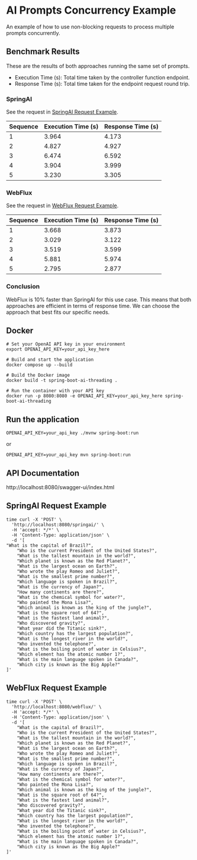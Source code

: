 # AI Prompts Concurrency Example

An example of how to use non-blocking requests to process multiple prompts concurrently.

## Benchmark Results

These are the results of both approaches running the same set of prompts.

- Execution Time (s): Total time taken by the controller function endpoint.
- Response Time (s): Total time taken for the endpoint request round trip.

### SpringAI

See the request in [SpringAI Request Example](#springai-request-example).

Sequence | Execution Time (s) | Response Time (s)
--- | --- | ---
1 | 3.964 | 4.173
2 | 4.827 | 4.927 
3 | 6.474 | 6.592 
4 | 3.904 | 3.999 
5 | 3.230 | 3.305 

### WebFlux

See the request in [WebFlux Request Example](#webflux-request-example).

Sequence | Execution Time (s) | Response Time (s)
--- | --- | ---
1 | 3.668 | 3.873
2 | 3.029 | 3.122 
3 | 3.519 | 3.599 
4 | 5.881 | 5.974 
5 | 2.795 | 2.877 

### Conclusion

WebFlux is 10% faster than SpringAI for this use case. This means that both approaches are efficient in terms of response time.
We can choose the approach that best fits our specific needs.

## Docker 

```
# Set your OpenAI API key in your environment
export OPENAI_API_KEY=your_api_key_here

# Build and start the application
docker compose up --build
```

```
# Build the Docker image
docker build -t spring-boot-ai-threading .

# Run the container with your API key
docker run -p 8080:8080 -e OPENAI_API_KEY=your_api_key_here spring-boot-ai-threading
```

## Run the application

```
OPENAI_API_KEY=your_api_key ./mvnw spring-boot:run
```

or 

```
OPENAI_API_KEY=your_api_key mvn spring-boot:run
```

## API Documentation

http://localhost:8080/swagger-ui/index.html

## SpringAI Request Example

```
time curl -X 'POST' \
  'http://localhost:8080/springai/' \
  -H 'accept: */*' \
  -H 'Content-Type: application/json' \
  -d '[
"What is the capital of Brazil?",
    "Who is the current President of the United States?",
    "What is the tallest mountain in the world?",
    "Which planet is known as the Red Planet?",
    "What is the largest ocean on Earth?",
    "Who wrote the play Romeo and Juliet?",
    "What is the smallest prime number?",
    "Which language is spoken in Brazil?",
    "What is the currency of Japan?",
    "How many continents are there?",
    "What is the chemical symbol for water?",
    "Who painted the Mona Lisa?",
    "Which animal is known as the king of the jungle?",
    "What is the square root of 64?",
    "What is the fastest land animal?",
    "Who discovered gravity?",
    "What year did the Titanic sink?",
    "Which country has the largest population?",
    "What is the longest river in the world?",
    "Who invented the telephone?",
    "What is the boiling point of water in Celsius?",
    "Which element has the atomic number 1?",
    "What is the main language spoken in Canada?",
    "Which city is known as the Big Apple?"
]'
```

## WebFlux Request Example

```
time curl -X 'POST' \
  'http://localhost:8080/webflux/' \
  -H 'accept: */*' \
  -H 'Content-Type: application/json' \
  -d '[
    "What is the capital of Brazil?",
    "Who is the current President of the United States?",
    "What is the tallest mountain in the world?",
    "Which planet is known as the Red Planet?",
    "What is the largest ocean on Earth?",
    "Who wrote the play Romeo and Juliet?",
    "What is the smallest prime number?",
    "Which language is spoken in Brazil?",
    "What is the currency of Japan?",
    "How many continents are there?",
    "What is the chemical symbol for water?",
    "Who painted the Mona Lisa?",
    "Which animal is known as the king of the jungle?",
    "What is the square root of 64?",
    "What is the fastest land animal?",
    "Who discovered gravity?",
    "What year did the Titanic sink?",
    "Which country has the largest population?",
    "What is the longest river in the world?",
    "Who invented the telephone?",
    "What is the boiling point of water in Celsius?",
    "Which element has the atomic number 1?",
    "What is the main language spoken in Canada?",
    "Which city is known as the Big Apple?"
]'
```
